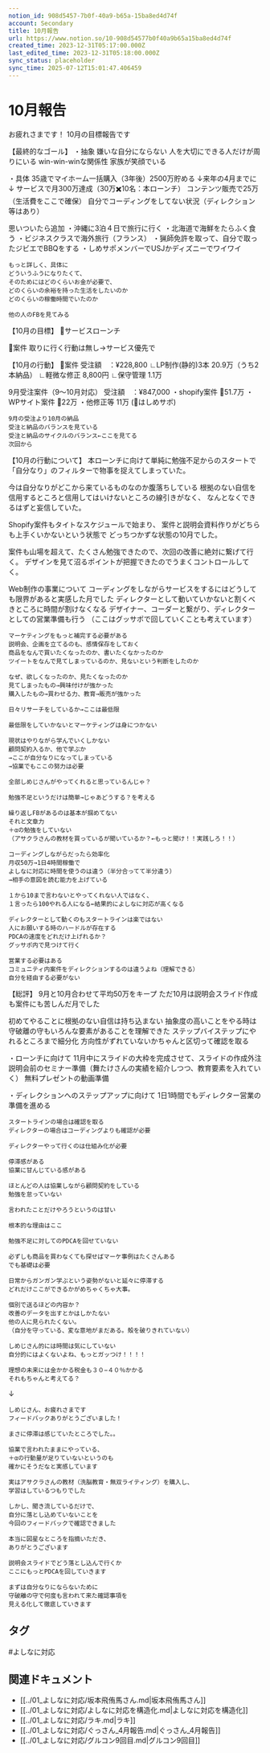 ```yaml
---
notion_id: 908d5457-7b0f-40a9-b65a-15ba8ed4d74f
account: Secondary
title: 10月報告
url: https://www.notion.so/10-908d54577b0f40a9b65a15ba8ed4d74f
created_time: 2023-12-31T05:17:00.000Z
last_edited_time: 2023-12-31T05:18:00.000Z
sync_status: placeholder
sync_time: 2025-07-12T15:01:47.406459
---
```

# 10月報告

お疲れさまです！
10月の目標報告です

【最終的なゴール】
・抽象
嫌いな自分にならない
人を大切にできる人だけが周りにいる
win-win-winな関係性
家族が笑顔でいる

・具体
35歳でマイホーム一括購入（3年後）2500万貯める
↓来年の4月までに↓
サービスで月300万達成（30万✖️10名：本ローンチ）
コンテンツ販売で25万（生活費をここで確保）
自分でコーディングをしてない状況（ディレクション等はあり）

思いついたら追加
・沖縄に3泊４日で旅行に行く
・北海道で海鮮をたらふく食う
・ビジネスクラスで海外旅行（フランス）
・猟師免許を取って、自分で取ったジビエでBBQをする
・しめサポメンバーでUSJかディズニーでワイワイ
```plain text
もっと詳しく、具体に
どういうふうになりたくて、
そのためにはどのくらいお金が必要で、
どのくらいの余裕を持った生活をしたいのか
どのくらいの稼働時間でいたのか

他の人のFBを見てみる
```


【10月の目標】
🔸サービスローンチ

🔸案件
取りに行く行動は無し→サービス優先で


【10月の行動】
🔹案件
受注額　：¥228,800
∟LP制作(静的)3本 20.9万（うち2本納品）
∟軽微な修正 8,800円
∟保守管理 1.1万

9月受注案件（9〜10月対応）
受注額　：¥847,000
・shopify案件 🍄51.7万
・WPサイト案件 🍄22万
・他修正等 11万
(🍄はしめサポ)

```plain text
9月の受注より10月の納品
受注と納品のバランスを見ている
受注と納品のサイクルのバランス←ここを見てる
次回から
```



【10月の行動について】
本ローンチに向けて単純に勉強不足からのスタートで
「自分なり」のフィルターで物事を捉えてしまっていた。

今は自分なりがどこから来ているものなのか腹落ちしている
根拠のない自信を信用するところと信用してはいけないところの線引きがなく、
なんとなくできるはずと妄信していた。


Shopify案件もタイトなスケジュールで始まり、
案件と説明会資料作りがどちらも上手くいかないという状態で
どっちつかずな状態の10月でした。


案件も山場を超えて、たくさん勉強できたので、次回の改善に絶対に繋げて行く。
デザインを見て沼るポイントが把握できたのでうまくコントロールしてく。

Web制作の事業について
コーディングをしながらサービスをするにはどうしても限界があると実感した月でした
ディレクターとして動いていかないと割くべきところに時間が割けなくなる
デザイナー、コーダーと繋がり、ディレクターとしての営業準備も行う
（ここはグッサポで回していくことも考えています）


```plain text
マーケティングをもっと補完する必要がある
説明会、企画を立てるのも、感情保存をしておく
商品をなんで買いたくなったのか、書いたくなかったのか
ツイートをなんで見てしまっているのか、見ないという判断をしたのか

なぜ、欲しくなったのか、見たくなったのか
見てしまったもの→興味付けが強かった
購入したもの→買わせる力、教育→販売が強かった

日々リサーチをしているか→ここは最低限

最低限をしていかないとマーケティングは身につかない

現状はやりながら学んでいくしかない
顧問契約入るか、他で学ぶか
→ここが自分なりになってしまっている
→協業でもここの努力は必要

全部しめじさんがやってくれると思っているんじゃ？

勉強不足というだけは簡単→じゃあどうする？を考える

繰り返しFBがあるのは基本が掴めてない
それと文章力
＋αの勉強をしていない
（アサクラさんの教材を買っているが聞いているか？←もっと聞け！！実践しろ！！）

コーディングしながらだったら効率化
月収50万→1日4時間稼働で
よしなに対応に時間を使うのは違う（半分合ってて半分違う）
→相手の意図を読む能力を上げている

１から10まで言わないとやってくれない人ではなく、
１言ったら100やれる人になる←結果的によしなに対応が高くなる

ディレクターとして動くのもスタートラインは楽ではない
人にお願いする時のハードルが存在する
PDCAの速度をどれだけ上げれるか？
グッサポ内で見つけて行く

営業する必要はある
コミュニティ内案件をディレクションするのは違うよね（理解できる）
自分を経由する必要がない
```


【総評】
9月と10月合わせて平均50万をキープ
ただ10月は説明会スライド作成も案件にも苦しんだ月でした

初めてやることに根拠のない自信は持ち込まない
抽象度の高いことをやる時は守破離の守もいろんな要素があることを理解できた
ステップバイステップにやれるところまで細分化
方向性がずれていないかちゃんと区切って確認を取る

・ローンチに向けて
11月中にスライドの大枠を完成させて、スライドの作成外注
説明会前のセミナー準備（舞たけさんの実績を紹介しつつ、教育要素を入れていく）
無料プレゼントの動画準備

・ディレクションへのステップアップに向けて
1日1時間でもディレクター営業の準備を進める
```plain text
スタートラインの場合は確認を取る
ディレクターの場合はコーディングよりも確認が必要

ディレクターやって行くのは仕組み化が必要
```
```plain text
停滞感がある
協業に甘んじている感がある

ほとんどの人は協業しながら顧問契約をしている
勉強を怠っていない

言われたことだけやろうというのは甘い

根本的な理由はここ

勉強不足に対してのPDCAを回せていない

必ずしも商品を買わなくても探せばマーケ事例はたくさんある
でも基礎は必要

日常からガンガン学ぶという姿勢がないと延々に停滞する
どれだけここができるかがめちゃくちゃ大事。

個別で送るほどの内容か？
改善のデータを出すとかはしかたない
他の人に見られたくない。
（自分を守っている、変な意地がまだある。殻を破りきれていない）

しめじさん的には時間は気にしていない
自分的にはよくないよね、もっとガッつけ！！！！

理想の未来には金かかる税金も３０−４０％かかる
それもちゃんと考えてる？
```
↓
```plain text
しめじさん、お疲れさまです
フィードバックありがとうございました！

まさに停滞は感じていたところでした。。

協業で言われたままにやっている、
＋αの行動量が足りていないというのも
確かにそうだなと実感しています

実はアサクラさんの教材（洗脳教育・無双ライティング）を購入し、
学習はしているつもりでした

しかし、聞き流しているだけで、
自分に落とし込めていないことを
今回のフィードバックで確認できました

本当に図星なところを指摘いただき、
ありがとうございます

説明会スライドでどう落とし込んで行くか
ここにもっとPDCAを回していきます

まずは自分なりにならないために
守破離の守で何度も言われて来た確認事項を
見える化して徹底していきます
```

## タグ

#よしなに対応 

## 関連ドキュメント

- [[../01_よしなに対応/坂本飛侑馬さん.md|坂本飛侑馬さん]]
- [[../01_よしなに対応/よしなに対応を構造化.md|よしなに対応を構造化]]
- [[../01_よしなに対応/ラキ.md|ラキ]]
- [[../01_よしなに対応/ぐっさん_4月報告.md|ぐっさん_4月報告]]
- [[../01_よしなに対応/グルコン9回目.md|グルコン9回目]]
